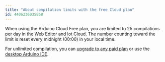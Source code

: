 ```yaml
---
title: "About compilation limits with the free Cloud plan"
id: 4406236035858
---
```


When using the Arduino Cloud Free plan, you are limited to 25 compilations per day in the Web Editor and Iot Cloud. The number counting toward the limit is reset every midnight (00:00) in your local time.

For unlimited compilation, you can [upgrade to any paid plan](https://www.arduino.cc/cloud/plans) or use the [desktop Arduino IDE](https://www.arduino.cc/en/software).
